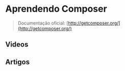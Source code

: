 # Aprendendo Composer

> Documentação oficial: [http://getcomposer.org/](http://getcomposer.org/)

## Videos

## Artigos